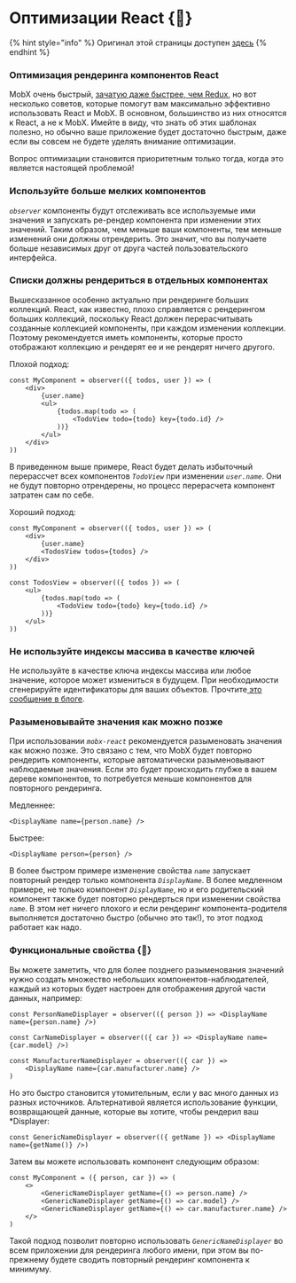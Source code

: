 # Оптимизации React {🚀}

{% hint style="info" %}
Оригинал этой страницы доступен [здесь](https://mobx.js.org/react-optimizations.html)
{% endhint %}

### Оптимизация рендеринга компонентов React

MobX очень быстрый, [зачатую даже быстрее, чем Redux](https://twitter.com/mweststrate/status/718444275239882753), но вот несколько советов, которые помогут вам максимально эффективно использовать React и MobX. В основном, большинство из них относятся к React, а не к MobX. Имейте в виду, что знать об этих шаблонах полезно, но обычно ваше приложение будет достаточно быстрым, даже если вы совсем не будете уделять внимание оптимизации.

Вопрос оптимизации становится приоритетным только тогда, когда это является настоящей проблемой!

### Используйте больше мелких компонентов

_`observer`_ компоненты будут отслеживать все используемые ими значения и запускать ре-рендер компонента при изменении этих значений. Таким образом, чем меньше ваши компоненты, тем меньше изменений они должны отрендерить. Это значит, что вы получаете больше независимых друг от друга частей пользовательского интерфейса.

### Списки должны рендериться в отдельных компонентах

Вышесказанное особенно актуально при рендеринге больших коллекций. React, как известно, плохо справляется с рендерингом больших коллекций, поскольку React должен перерасчитывать созданные коллекцией компоненты, при каждом изменении коллекции. Поэтому рекомендуется иметь компоненты, которые просто отображают коллекцию и рендерят ее и не рендерят ничего другого.

Плохой подход:

```
const MyComponent = observer(({ todos, user }) => (
    <div>
        {user.name}
        <ul>
            {todos.map(todo => (
                <TodoView todo={todo} key={todo.id} />
            ))}
        </ul>
    </div>
))
```

В приведенном выше примере, React будет делать избыточный перерассчет всех компонентов _`TodoView`_ при изменении _`user.name`_. Они не будут повторно отрендерены, но процесс перерасчета компонент затратен сам по себе.

Хороший подход:

```
const MyComponent = observer(({ todos, user }) => (
    <div>
        {user.name}
        <TodosView todos={todos} />
    </div>
))

const TodosView = observer(({ todos }) => (
    <ul>
        {todos.map(todo => (
            <TodoView todo={todo} key={todo.id} />
        ))}
    </ul>
))
```

### Не используйте индексы массива в качестве ключей

Не используйте в качестве ключа индексы массива или любое значение, которое может измениться в будущем. При необходимости сгенерируйте идентификаторы для ваших объектов. Прочтите[ это сообщение в блоге](https://robinpokorny.medium.com/index-as-a-key-is-an-anti-pattern-e0349aece318).

### Разыменовывайте значения как можно позже

При использовании _`mobx-react`_ рекомендуется разыменовать значения как можно позже. Это связано с тем, что MobX будет повторно рендерить компоненты, которые автоматически разыменовывают наблюдаемые значения. Если это будет происходить глубже в вашем дереве компонентов, то потребуется меньше компонентов для повторного рендеринга.

Медленнее:

```
<DisplayName name={person.name} />
```

Быстрее:

```
<DisplayName person={person} />
```

В более быстром примере изменение свойства _`name`_ запускает повторный рендер только компонента _`DisplayName`_. В более медленном примере, не только компонент _`DisplayName`_, но и его родительский компонент также будет повторно рендерться при изменении свойства _`name`_. В этом нет ничего плохого и если рендеринг компонента-родителя выполняется достаточно быстро (обычно это так!), то этот подход работает как надо.

### Функциональные свойства {🚀}

Вы можете заметить, что для более позднего разыменования значений нужно создать множество небольших компонентов-наблюдателей, каждый из которых будет настроен для отображения другой части данных, например:

```
const PersonNameDisplayer = observer(({ person }) => <DisplayName name={person.name} />)

const CarNameDisplayer = observer(({ car }) => <DisplayName name={car.model} />)

const ManufacturerNameDisplayer = observer(({ car }) => 
    <DisplayName name={car.manufacturer.name} />
)
```

Но это быстро становится утомительным, если у вас много данных из разных источников. Альтернативой является использование функции, возвращающей данные, которые вы хотите, чтобы рендерил ваш \*Displayer:

```
const GenericNameDisplayer = observer(({ getName }) => <DisplayName name={getName()} />)
```

Затем вы можете использовать компонент следующим образом:

```
const MyComponent = ({ person, car }) => (
    <>
        <GenericNameDisplayer getName={() => person.name} />
        <GenericNameDisplayer getName={() => car.model} />
        <GenericNameDisplayer getName={() => car.manufacturer.name} />
    </>
)
```

Такой подход позволит повторно использовать _`GenericNameDisplayer`_ во всем приложении для рендеринга любого имени, при этом вы по-прежнему будете сводить повторный рендеринг компонента к минимуму.

